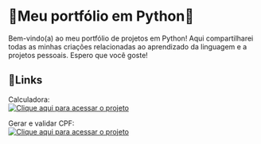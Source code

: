 # 🚀Meu portfólio em Python🚀

Bem-vindo(a) ao meu portfólio de projetos em Python! Aqui compartilharei todas as minhas criações relacionadas ao aprendizado da linguagem e a projetos pessoais. Espero que você goste!

## 📌Links
Calculadora:
<br>
[![Clique aqui para acessar o projeto](https://img.shields.io/badge/Projeto-Acessar%20aqui-blue)](https://github.com/DevJoaoAndrade/Python/tree/main/calculadora)

Gerar e validar CPF:
<br>
[![Clique aqui para acessar o projeto](https://img.shields.io/badge/Projeto-Acessar%20aqui-blue)](https://github.com/DevJoaoAndrade/Python/tree/main/gerar_e_validar_cpf)
